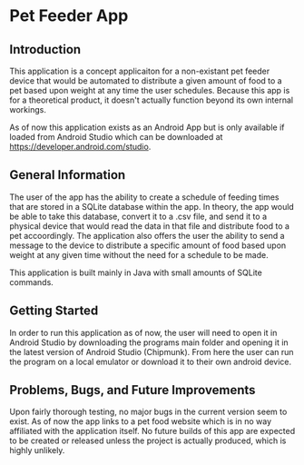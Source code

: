 # Pet Feeder App

## Introduction
This application is a concept applicaiton for a non-existant pet feeder device that would be automated to distribute a given amount of food to a pet based upon weight at any time the user schedules. Because this app is for a theoretical product, it doesn't actually function beyond its own internal workings.

As of now this application exists as an Android App but is only available if loaded from Android Studio which can be downloaded at https://developer.android.com/studio.

## General Information
The user of the app has the ability to create a schedule of feeding times that are stored in a SQLite database within the app. In theory, the app would be able to take this database, convert it to a .csv file, and send it to a physical device that would read the data in that file and distribute food to a pet accoordingly. The application also offers the user the ability to send a message to the device to distribute a specific amount of food based upon weight at any given time without the need for a schedule to be made.

This application is built mainly in Java with small amounts of SQLite commands. 

## Getting Started
In order to run this application as of now, the user will need to open it in Android Studio by downloading the programs main folder and opening it in the latest version of Android Studio (Chipmunk). From here the user can run the program on a local emulator or download it to their own android device.

## Problems, Bugs, and Future Improvements
Upon fairly thorough testing, no major bugs in the current version seem to exist. As of now the app links to a pet food website which is in no way affiliated with the application itself. No future builds of this app are expected to be created or released unless the project is actually produced, which is highly unlikely.
